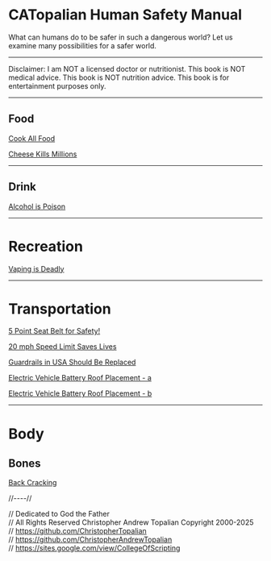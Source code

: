 # CATopalian Human Safety Manual
What can humans do to be safer in such a dangerous world? Let us examine many possibilities for a safer world.

---

Disclaimer: I am NOT a licensed doctor or nutritionist. This book is NOT medical advice. This book is NOT nutrition advice. This book is for entertainment purposes only.

---

## **Food**

[Cook All Food](src/food/cook_all_food.md)  

[Cheese Kills Millions](src/food/cheese_kills_millions.md)  

---

## **Drink**

[Alcohol is Poison](src/drink/alcohol_is_poison.md)  

---

# Recreation

[Vaping is Deadly](src/recreation/vaping_is_deadly.md)  

---

# Transportation

[5 Point Seat Belt for Safety!](src/transportation/five_point_seat_belt.md)  

[20 mph Speed Limit Saves Lives](src/transportation/twenty_mph_speed_limit_saves_lives.md)  

[Guardrails in USA Should Be Replaced](src/transportation/guardrails_in_usa_should_be_replaced.md)  

[Electric Vehicle Battery Roof Placement - a](src/transportation/electric_vehicles/electric_vehicle_battery_roof_placement_a.md)  

[Electric Vehicle Battery Roof Placement - b](src/transportation/electric_vehicles/electric_vehicle_battery_roof_placement_b.md)  

---

# Body

## Bones
[Back Cracking](src/body/bones/back_cracking.md)  


//----//

// Dedicated to God the Father  
// All Rights Reserved Christopher Andrew Topalian Copyright 2000-2025  
// https://github.com/ChristopherTopalian  
// https://github.com/ChristopherAndrewTopalian  
// https://sites.google.com/view/CollegeOfScripting

